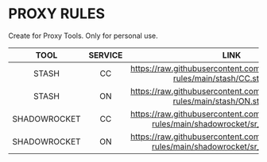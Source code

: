 # PROXY RULES

Create for Proxy Tools. Only for personal use.

| TOOL         | SERVICE | LINK                                                         |
| :------------: | :-------: | :------------------------------------------------------------: |
| STASH        | CC      | https://raw.githubusercontent.com/dylan127c/proxy-rules/main/stash/CC.stoverride |
| STASH        | ON      | https://raw.githubusercontent.com/dylan127c/proxy-rules/main/stash/ON.stoverride |
| SHADOWROCKET | CC      | https://raw.githubusercontent.com/dylan127c/proxy-rules/main/shadowrocket/sr_rules_cc.conf |
| SHADOWROCKET | ON      | https://raw.githubusercontent.com/dylan127c/proxy-rules/main/shadowrocket/sr_rules_on.conf |





